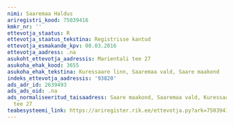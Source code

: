 ```yaml
---
nimi: Saaremaa Haldus
ariregistri_kood: 75039416
kmkr_nr: ''
ettevotja_staatus: R
ettevotja_staatus_tekstina: Registrisse kantud
ettevotja_esmakande_kpv: 08.03.2016
ettevotja_aadress: .na
asukoht_ettevotja_aadressis: Marientali tee 27
asukoha_ehak_kood: 3655
asukoha_ehak_tekstina: Kuressaare linn, Saaremaa vald, Saare maakond
indeks_ettevotja_aadressis: '93820'
ads_adr_id: 2639493
ads_ads_oid: .na
ads_normaliseeritud_taisaadress: Saare maakond, Saaremaa vald, Kuressaare linn, Marientali
  tee 27
teabesysteemi_link: https://ariregister.rik.ee/ettevotja.py?ark=75039416&ref=rekvisiidid
---
```

